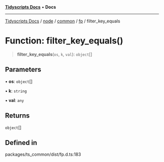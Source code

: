 [**Tidyscripts Docs**](../../../../../../../README.md) • **Docs**

***

[Tidyscripts Docs](../../../../../../../globals.md) / [node](../../../../../README.md) / [common](../../../README.md) / [fp](../README.md) / filter\_key\_equals

# Function: filter\_key\_equals()

> **filter\_key\_equals**(`os`, `k`, `val`): `object`[]

## Parameters

• **os**: `object`[]

• **k**: `string`

• **val**: `any`

## Returns

`object`[]

## Defined in

packages/ts\_common/dist/fp.d.ts:183
